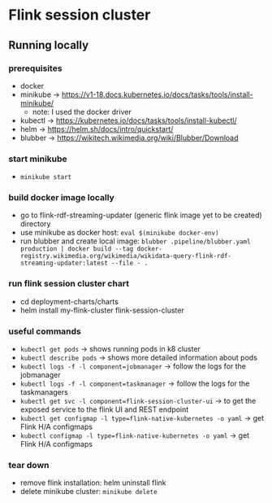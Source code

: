 # Flink session cluster

## Running locally

### prerequisites
* docker
* minikube -> https://v1-18.docs.kubernetes.io/docs/tasks/tools/install-minikube/
  * note: I used the docker driver
* kubectl -> https://kubernetes.io/docs/tasks/tools/install-kubectl/
* helm -> https://helm.sh/docs/intro/quickstart/
* blubber -> https://wikitech.wikimedia.org/wiki/Blubber/Download

### start minikube
* `minikube start`

### build docker image locally
* go to flink-rdf-streaming-updater (generic flink image yet to be created) directory
* use minikube as docker host: `eval $(minikube docker-env)`
* run blubber and create local image: `blubber .pipeline/blubber.yaml production | docker build --tag docker-registry.wikimedia.org/wikimedia/wikidata-query-flink-rdf-streaming-updater:latest --file - .`

### run flink session cluster chart
* cd deployment-charts/charts
* helm install my-flink-cluster flink-session-cluster

### useful commands
* `kubectl get pods` -> shows running pods in k8 cluster
* `kubectl describe pods` -> shows more detailed information about pods
* `kubectl logs -f -l component=jobmanager` -> follow the logs for the jobmanager
* `kubectl logs -f -l component=taskmanager` -> follow the logs for the taskmanagers
* `kubectl get svc -l component=flink-session-cluster-ui` -> to get the exposed service to the flink UI and REST endpoint
* `kubectl get configmap -l type=flink-native-kubernetes -o yaml` -> get Flink H/A configmaps
* `kubectl configmap -l type=flink-native-kubernetes -o yaml` -> get Flink H/A configmaps

### tear down
* remove flink installation: helm uninstall flink
* delete minikube cluster: `minikube delete`
